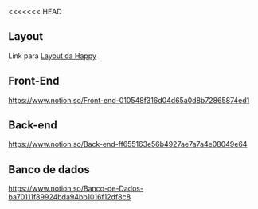 
<<<<<<< HEAD
## Layout 

Link para [Layout da Happy](https://www.notion.so/Layout-Happy-Discovery-ce58c48280d34d249656565eabc5397f)


## Front-End

https://www.notion.so/Front-end-010548f316d04d65a0d8b72865874ed1


## Back-end 


https://www.notion.so/Back-end-ff655163e56b4927ae7a7a4e08049e64


## Banco de dados

https://www.notion.so/Banco-de-Dados-ba70111f89924bda94bb1016f12df8c8